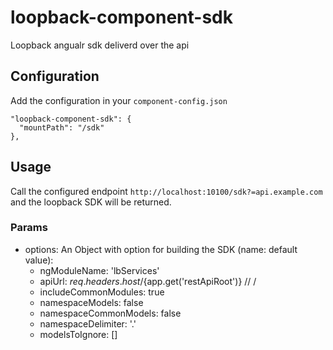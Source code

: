 # loopback-component-sdk
Loopback angualr sdk deliverd over the api

## Configuration

Add the configuration in your `component-config.json`

```
"loopback-component-sdk": {
  "mountPath": "/sdk"
},
```

## Usage

Call the configured endpoint `http://localhost:10100/sdk?=api.example.com` and the loopback SDK will be returned.

### Params

- options: An Object with option for building the SDK (name: default value):
  - ngModuleName: 'lbServices'
  - apiUrl: ${req.headers.host}/${app.get('restApiRoot')} // <request-host>/<api-root-path>
  - includeCommonModules: true
  - namespaceModels: false
  - namespaceCommonModels: false
  - namespaceDelimiter: '.'
  - modelsToIgnore: []
